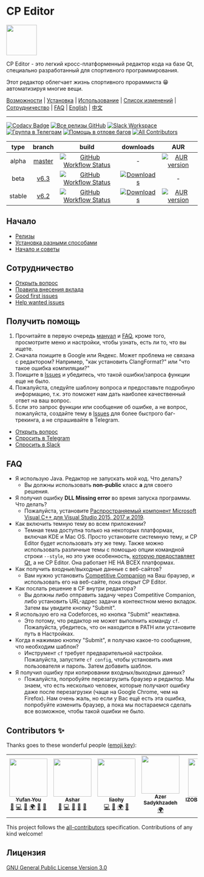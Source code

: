 # CP Editor

<img src=assets/icon.ico height="80" width="80">

CP Editor - это легкий кросс-платформенный редактор кода на базе Qt, специально разработанный для спортивного программирования.

Этот редактор облегчает жизнь спортивного прораммиста :grin: автоматизируя многие вещи.

[Возможности](https://cpeditor.github.io/) | [Установка](doc/INSTALL_ru-RU.md) | [Использование](doc/MANUAL_ru-RU.md) | [Список изменений](doc/CHANGELOG.md) | [Сотрудничество](CONTRIBUTING_ru-RU.md) | [FAQ](#faq) | [English](README.md) | [中文](README_zh-CN.md)

---

[![Codacy Badge](https://api.codacy.com/project/badge/Grade/ce0f297f31f74485b0d340949d08d605)](https://www.codacy.com/gh/cpeditor/cpeditor)
[![Все релизы GitHub](https://img.shields.io/github/downloads/cpeditor/cpeditor/total?label=downloads%40all)](https://github.com/cpeditor/cpeditor/releases)
[![Slack Workspace](https://img.shields.io/badge/join-slack-success)](https://join.slack.com/t/cpeditor/shared_invite/zt-dke1v9xd-zr~QeXJhCzbM9FFOjx6sMA)
[![Группа в Телеграм](https://img.shields.io/badge/join-telegram%20chat-success)](https://t.me/cpeditor)
[![Помощь в отлове багов](https://img.shields.io/github/issues/cpeditor/cpeditor/help%20wanted)](https://github.com/cpeditor/cpeditor/issues?q=is%3Aissue+is%3Aopen+label%3A%22help+wanted%22)
[![All Contributors](https://img.shields.io/badge/all_contributors-1-orange.svg)](#contributors-sparkles)

|  type  |                           branch                           |                                                                                                       build                                                                                                        |                                                                   downloads                                                                    |                                                         AUR                                                         |
| :----: | :--------------------------------------------------------: | :----------------------------------------------------------------------------------------------------------------------------------------------------------------------------------------------------------------: | :--------------------------------------------------------------------------------------------------------------------------------------------: | :-----------------------------------------------------------------------------------------------------------------: |
| alpha  | [master](https://github.com/cpeditor/cpeditor/tree/master) | [![GitHub Workflow Status](https://github.com/cpeditor/cpeditor/workflows/CI:%20Build%20Test/badge.svg?branch=master&event=push)](https://github.com/cpeditor/cpeditor/actions?query=event%3Apush+branch%3Amaster) |                                                                       -                                                                        | [![AUR version](https://img.shields.io/aur/version/cpeditor-git)](https://aur.archlinux.org/packages/cpeditor-git/) |
|  beta  |   [v6.3](https://github.com/cpeditor/cpeditor/tree/v6.3)   |   [![GitHub Workflow Status](https://github.com/cpeditor/cpeditor/workflows/CI:%20Build%20Test/badge.svg?branch=v6.3&event=push)](https://github.com/cpeditor/cpeditor/actions?query=event%3Apush+branch%3Av6.3)   | [![Downloads](https://img.shields.io/github/downloads/cpeditor/cpeditor/6.3.1/total)](https://github.com/cpeditor/cpeditor/releases/tag/6.3.1) |                                                          -                                                          |
| stable |   [v6.2](https://github.com/cpeditor/cpeditor/tree/v6.2)   |   [![GitHub Workflow Status](https://github.com/cpeditor/cpeditor/workflows/CI:%20Build%20Test/badge.svg?branch=v6.2&event=push)](https://github.com/cpeditor/cpeditor/actions?query=event%3Apush+branch%3Av6.2)   | [![Downloads](https://img.shields.io/github/downloads/cpeditor/cpeditor/6.2.5/total)](https://github.com/cpeditor/cpeditor/releases/tag/6.2.5) |     [![AUR version](https://img.shields.io/aur/version/cpeditor)](https://aur.archlinux.org/packages/cpeditor/)     |

## Начало

- [Релизы](https://github.com/cpeditor/cpeditor/releases)
- [Установка разными способами](doc/INSTALL_ru-RU.md)
- [Начало и советы](doc/MANUAL_ru-RU.md)

## Сотрудничество

- [Открыть вопрос](https://github.com/cpeditor/cpeditor/issues/new/choose)
- [Правила внесения вклада](CONTRIBUTING_ru-RU.md)
- [Good first issues](https://github.com/cpeditor/cpeditor/issues?q=is%3Aissue+is%3Aopen+label%3A%22good+first+issue%22)
- [Help wanted issues](https://github.com/cpeditor/cpeditor/issues?q=is%3Aissue+is%3Aopen+label%3A%22help+wanted%22)

## Получить помощь

1. Прочитайте в первую очередь [мануал](doc/MANUAL_ru-RU.md) и [FAQ](#faq), кроме того, просмотрите меню и настройки, чтобы узнать, есть ли то, что вы ищете.
2. Сначала поищите в Google или Яндекс. Может проблема не связана с редактором? Например, "как установить ClangFormat?" или "что такое ошибка компиляции?"
3. Поищите в [Issues](https://github.com/cpeditor/cpeditor/issues) и убедитесь, что такой ошибки/запроса функции еще не было.
4. Пожалуйста, следуйте шаблону вопроса и предоставьте подробную информацию, т.к. это поможет нам дать наиболее качественный ответ на ваш вопрос.
5. Если это запрос функции или сообщение об ошибке, а не вопрос, пожалуйста, создайте тему в [Issues](https://github.com/cpeditor/cpeditor/issues) для более быстрого баг-трекинга, а не спрашивайте в Telegram.

- [Открыть вопрос](https://github.com/cpeditor/cpeditor/issues/new/choose)
- [Спросить в Telegram](https://t.me/cpeditor)
- [Спросить в Slack](https://join.slack.com/t/cpeditor/shared_invite/zt-dke1v9xd-zr~QeXJhCzbM9FFOjx6sMA)

## FAQ

- Я использую Java. Редактор не запускать мой код. Что делать?
   - Вы должны использовать **non-public** класс **а** для своего решения.
- Я получил ошибку **DLL Missing error** во время запуска программы. Что делать?
   - Пожалуйста, установите [Распространяемый компонент Microsoft Visual C++ для Visual Studio 2015, 2017 и 2019](https://support.microsoft.com/ru-ru/help/2977003/the-latest-supported-visual-c-downloads).
- Как включить темную тему во всем приложении?
   - Темная тема доступна только на некоторых платформах, включая KDE и Mac OS. Просто установите системную тему, и CP Editor будет использовать эту же тему. Также можно использовать различные темы с помощью опции командной строки `--style`, но это уже особенность, [которую предоставляет Qt](https://doc.qt.io/qt-5/qstyle.html#details), а не CP Editor. Она работает НЕ НА ВСЕХ платформах.
- Как получить входные/выходные данные с веб-сайтов?
   - Вам нужно установить [Competitive Companion](https://github.com/jmerle/competitive-companion) на Ваш браузер, и использовать его на веб-сайте, пока открыт CP Editor.
- Как послать решение в CF внутри редактора?
   - Вы должны либо отправить задачу через Competitive Companion, либо установить URL-адрес задачи в контекстном меню вкладок. Затем вы увидите кнопку "Submit".
- Я использую его на Codeforces, но кнопка "Submit" неактивна.
   - Это потому, что редактор не может выполнить команду `cf`. Пожалуйста, убедитесь, что он находится в PATH или установите путь в Настройках.
- Когда я нажимаю кнопку "Submit", я получаю какое-то сообщение, что необходим шаблон?
   - Инструмент `cf` требует предварительной настройки. Пожалуйста, запустите `cf config`, чтобы установить имя пользователя и пароль. Затем добавить шаблон.
- Я получил ошибку при копировании входных/выходных данных?
   - Пожалуйста, попробуйте перезагрузить браузер и редактор. Мы знаем, что есть несколько человек, которые получают ошибку даже после перезагрузки (чаще на Google Chrome, чем на Firefox). Нам очень жаль, но если у Вас ещё есть эта ошибка, попробуйте изменить браузер, а пока мы постараемся сделать все возможное, чтобы такой ошибки не было.

## Contributors :sparkles:

Thanks goes to these wonderful people ([emoji key](https://allcontributors.org/docs/en/emoji-key)):

<!-- ALL-CONTRIBUTORS-LIST:START - Do not remove or modify this section -->
<!-- prettier-ignore-start -->
<!-- markdownlint-disable -->
<table>
  <tr>
    <td align="center"><a href="https://github.com/ouuan"><img src="https://avatars2.githubusercontent.com/u/30581822?v=4" width="100px;" alt=""/><br /><sub><b>Yufan You</b></sub></a><br /><a href="#maintenance-ouuan" title="Maintenance">🚧</a> <a href="https://github.com/cpeditor/cpeditor/commits?author=ouuan" title="Code">💻</a> <a href="https://github.com/cpeditor/cpeditor/commits?author=ouuan" title="Documentation">📖</a> <a href="#translation-ouuan" title="Translation">🌍</a> <a href="#ideas-ouuan" title="Ideas, Planning, & Feedback">🤔</a> <a href="https://github.com/cpeditor/cpeditor/issues?q=author%3Aouuan" title="Bug reports">🐛</a></td>
    <td align="center"><a href="https://github.com/coder3101"><img src="https://avatars2.githubusercontent.com/u/22212259?v=4" width="100px;" alt=""/><br /><sub><b>Ashar</b></sub></a><br /><a href="#maintenance-coder3101" title="Maintenance">🚧</a> <a href="https://github.com/cpeditor/cpeditor/commits?author=coder3101" title="Code">💻</a> <a href="https://github.com/cpeditor/cpeditor/commits?author=coder3101" title="Documentation">📖</a> <a href="#ideas-coder3101" title="Ideas, Planning, & Feedback">🤔</a> <a href="https://github.com/cpeditor/cpeditor/issues?q=author%3Acoder3101" title="Bug reports">🐛</a></td>
    <td align="center"><a href="https://github.com/neko-para"><img src="https://avatars1.githubusercontent.com/u/26452623?v=4" width="100px;" alt=""/><br /><sub><b>liaohy</b></sub></a><br /><a href="https://github.com/cpeditor/cpeditor/commits?author=neko-para" title="Code">💻</a> <a href="https://github.com/cpeditor/cpeditor/commits?author=neko-para" title="Documentation">📖</a> <a href="#translation-neko-para" title="Translation">🌍</a> <a href="#ideas-neko-para" title="Ideas, Planning, & Feedback">🤔</a></td>
    <td align="center"><a href="http://sadykhzadeh.github.io"><img src="https://avatars1.githubusercontent.com/u/51178055?v=4" width="100px;" alt=""/><br /><sub><b>Azer Sadykhzadeh</b></sub></a><br /><a href="#translation-sadykhzadeh" title="Translation">🌍</a></td>
    <td align="center"><a href="http://izobretatelsoft.moy.su/"><img src="https://avatars0.githubusercontent.com/u/32099652?v=4" width="100px;" alt=""/><br /><sub><b>IZOBRETATEL777</b></sub></a><br /><a href="#translation-IZOBRETATEL777" title="Translation">🌍</a></td>
  </tr>
</table>

<!-- markdownlint-enable -->
<!-- prettier-ignore-end -->
<!-- ALL-CONTRIBUTORS-LIST:END -->

This project follows the [all-contributors](https://github.com/all-contributors/all-contributors) specification. Contributions of any kind welcome!

Лицензия
----

[GNU General Public License Version 3.0](https://github.com/cpeditor/cpeditor/blob/master/LICENSE)

